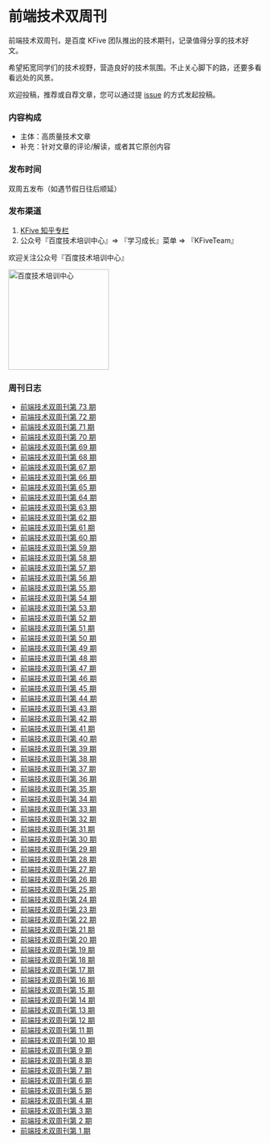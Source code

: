 # 前端技术双周刊

前端技术双周刊，是百度 KFive 团队推出的技术期刊，记录值得分享的技术好文。

希望拓宽同学们的技术视野，营造良好的技术氛围。不止关心脚下的路，还要多看看远处的风景。

欢迎投稿，推荐或自荐文章，您可以通过提 [issue](https://github.com/SearchFeed/weekly/issues) 的方式发起投稿。

### 内容构成
- 主体：高质量技术文章
- 补充：针对文章的评论/解读，或者其它原创内容

### 发布时间
双周五发布（如遇节假日往后顺延）

### 发布渠道
1. [KFive 知乎专栏](https://www.zhihu.com/column/c_1184770014971883520)
2. 公众号『百度技术培训中心』=> 『学习成长』菜单 => 『KFiveTeam』

欢迎关注公众号『百度技术培训中心』
<p align="left">
  <img src="https://user-images.githubusercontent.com/4032009/157445118-bc688f7f-0fe7-4d1e-b76e-890c9fc8c1ea.JPG" width="200" alt="百度技术培训中心" />
</p>

### 周刊日志
- [前端技术双周刊第 73 期](https://searchfeed.github.io/weekly/2025-10-11)
- [前端技术双周刊第 72 期](https://searchfeed.github.io/weekly/2025-9-19)
- [前端技术双周刊第 71 期](https://searchfeed.github.io/weekly/2025-9-5)
- [前端技术双周刊第 70 期](https://searchfeed.github.io/weekly/2025-8-22)
- [前端技术双周刊第 69 期](https://searchfeed.github.io/weekly/2025-8-8)
- [前端技术双周刊第 68 期](https://searchfeed.github.io/weekly/2025-7-25)
- [前端技术双周刊第 67 期](https://searchfeed.github.io/weekly/2025-7-11)
- [前端技术双周刊第 66 期](https://searchfeed.github.io/weekly/2025-6-27)
- [前端技术双周刊第 65 期](https://searchfeed.github.io/weekly/2025-6-13)
- [前端技术双周刊第 64 期](https://searchfeed.github.io/weekly/2025-5-30)
- [前端技术双周刊第 63 期](https://searchfeed.github.io/weekly/2025-5-16)
- [前端技术双周刊第 62 期](https://searchfeed.github.io/weekly/2025-4-27)
- [前端技术双周刊第 61 期](https://searchfeed.github.io/weekly/2025-4-10)
- [前端技术双周刊第 60 期](https://searchfeed.github.io/weekly/2025-3-28)
- [前端技术双周刊第 59 期](https://searchfeed.github.io/weekly/2025-3-14)
- [前端技术双周刊第 58 期](https://searchfeed.github.io/weekly/2025-2-27)
- [前端技术双周刊第 57 期](https://searchfeed.github.io/weekly/2025-2-14)
- [前端技术双周刊第 56 期](https://searchfeed.github.io/weekly/2025-1-16)
- [前端技术双周刊第 55 期](https://searchfeed.github.io/weekly/2025-1-3)
- [前端技术双周刊第 54 期](https://searchfeed.github.io/weekly/2024-12-20)
- [前端技术双周刊第 53 期](https://searchfeed.github.io/weekly/2024-12-5)
- [前端技术双周刊第 52 期](https://searchfeed.github.io/weekly/2024-11-22)
- [前端技术双周刊第 51 期](https://searchfeed.github.io/weekly/2024-11-8)
- [前端技术双周刊第 50 期](https://searchfeed.github.io/weekly/2024-10-24)
- [前端技术双周刊第 49 期](https://searchfeed.github.io/weekly/2024-10-11)
- [前端技术双周刊第 48 期](https://searchfeed.github.io/weekly/2024-9-20)
- [前端技术双周刊第 47 期](https://searchfeed.github.io/weekly/2024-9-5)
- [前端技术双周刊第 46 期](https://searchfeed.github.io/weekly/2024-8-23)
- [前端技术双周刊第 45 期](https://searchfeed.github.io/weekly/2024-8-9)
- [前端技术双周刊第 44 期](https://searchfeed.github.io/weekly/2024-7-25)
- [前端技术双周刊第 43 期](https://searchfeed.github.io/weekly/2024-7-11)
- [前端技术双周刊第 42 期](https://searchfeed.github.io/weekly/2024-6-28)
- [前端技术双周刊第 41 期](https://searchfeed.github.io/weekly/2024-6-13)
- [前端技术双周刊第 40 期](https://searchfeed.github.io/weekly/2024-5-30)
- [前端技术双周刊第 39 期](https://searchfeed.github.io/weekly/2024-5-17)
- [前端技术双周刊第 38 期](https://searchfeed.github.io/weekly/2024-4-25)
- [前端技术双周刊第 37 期](https://searchfeed.github.io/weekly/2024-4-11)
- [前端技术双周刊第 36 期](https://searchfeed.github.io/weekly/2024-3-29)
- [前端技术双周刊第 35 期](https://searchfeed.github.io/weekly/2024-3-15)
- [前端技术双周刊第 34 期](https://searchfeed.github.io/weekly/2024-2-29)
- [前端技术双周刊第 33 期](https://searchfeed.github.io/weekly/2022-11-9)
- [前端技术双周刊第 32 期](https://searchfeed.github.io/weekly/2022-10-20)
- [前端技术双周刊第 31 期](https://searchfeed.github.io/weekly/2022-9-21)
- [前端技术双周刊第 30 期](https://searchfeed.github.io/weekly/2022-9-7)
- [前端技术双周刊第 29 期](https://searchfeed.github.io/weekly/2022-8-24)
- [前端技术双周刊第 28 期](https://searchfeed.github.io/weekly/2022-8-10)
- [前端技术双周刊第 27 期](https://searchfeed.github.io/weekly/2022-7-27)
- [前端技术双周刊第 26 期](https://searchfeed.github.io/weekly/2022-7-13)
- [前端技术双周刊第 25 期](https://searchfeed.github.io/weekly/2022-6-29)
- [前端技术双周刊第 24 期](https://searchfeed.github.io/weekly/2022-6-15)
- [前端技术双周刊第 23 期](https://searchfeed.github.io/weekly/2022-5-18)
- [前端技术双周刊第 22 期](https://searchfeed.github.io/weekly/2022-5-5)
- [前端技术双周刊第 21 期](https://searchfeed.github.io/weekly/2022-4-20)
- [前端技术双周刊第 20 期](https://searchfeed.github.io/weekly/2022-4-6)
- [前端技术双周刊第 19 期](https://searchfeed.github.io/weekly/2022-3-23)
- [前端技术双周刊第 18 期](https://searchfeed.github.io/weekly/2022-3-9)
- [前端技术双周刊第 17 期](https://searchfeed.github.io/weekly/2022-2-23)
- [前端技术双周刊第 16 期](https://searchfeed.github.io/weekly/2022-2-9)
- [前端技术双周刊第 15 期](https://searchfeed.github.io/weekly/2022-1-19)
- [前端技术双周刊第 14 期](https://searchfeed.github.io/weekly/2022-1-5)
- [前端技术双周刊第 13 期](https://searchfeed.github.io/weekly/2021-12-22)
- [前端技术双周刊第 12 期](https://searchfeed.github.io/weekly/2021-12-8)
- [前端技术双周刊第 11 期](https://searchfeed.github.io/weekly/2021-11-24)
- [前端技术双周刊第 10 期](https://searchfeed.github.io/weekly/2021-11-10)
- [前端技术双周刊第 9 期](https://searchfeed.github.io/weekly/2021-10-27)
- [前端技术双周刊第 8 期](https://searchfeed.github.io/weekly/2021-10-13)
- [前端技术双周刊第 7 期](https://searchfeed.github.io/weekly/2021-9-29)
- [前端技术双周刊第 6 期](https://searchfeed.github.io/weekly/2021-9-15)
- [前端技术双周刊第 5 期](https://searchfeed.github.io/weekly/2021-9-1)
- [前端技术双周刊第 4 期](https://searchfeed.github.io/weekly/2021-8-18)
- [前端技术双周刊第 3 期](https://searchfeed.github.io/weekly/2021-8-4)
- [前端技术双周刊第 2 期](https://searchfeed.github.io/weekly/2021-7-21)
- [前端技术双周刊第 1 期](https://searchfeed.github.io/weekly/2021-7-7)
